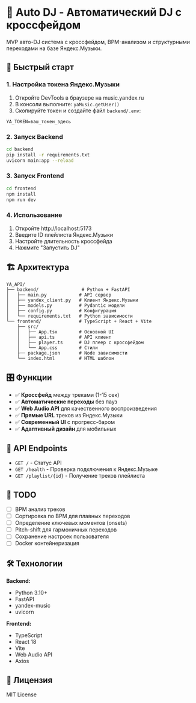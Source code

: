 # 🎵 Auto DJ - Автоматический DJ с кроссфейдом

MVP авто-DJ система с кроссфейдом, BPM-анализом и структурными переходами на базе Яндекс.Музыки.

## 🚀 Быстрый старт

### 1. Настройка токена Яндекс.Музыки

1. Откройте DevTools в браузере на music.yandex.ru
2. В консоли выполните: `yaMusic.getUser()`
3. Скопируйте токен и создайте файл `backend/.env`:
```env
YA_TOKEN=ваш_токен_здесь
```

### 2. Запуск Backend

```bash
cd backend
pip install -r requirements.txt
uvicorn main:app --reload
```

### 3. Запуск Frontend

```bash
cd frontend
npm install
npm run dev
```

### 4. Использование

1. Откройте http://localhost:5173
2. Введите ID плейлиста Яндекс.Музыки
3. Настройте длительность кроссфейда
4. Нажмите "Запустить DJ"

## 🏗️ Архитектура

```
YA_API/
├── backend/                # Python + FastAPI
│   ├── main.py            # API сервер
│   ├── yandex_client.py   # Клиент Яндекс.Музыки
│   ├── models.py          # Pydantic модели
│   ├── config.py          # Конфигурация
│   └── requirements.txt   # Python зависимости
└── frontend/              # TypeScript + React + Vite
    ├── src/
    │   ├── App.tsx        # Основной UI
    │   ├── api.ts         # API клиент
    │   ├── player.ts      # DJ плеер с кроссфейдом
    │   └── App.css        # Стили
    ├── package.json       # Node зависимости
    └── index.html         # HTML шаблон
```

## 🎛️ Функции

- ✅ **Кроссфейд** между треками (1-15 сек)
- ✅ **Автоматические переходы** без пауз
- ✅ **Web Audio API** для качественного воспроизведения
- ✅ **Прямые URL** треков из Яндекс.Музыки
- ✅ **Современный UI** с прогресс-баром
- ✅ **Адаптивный дизайн** для мобильных

## 🔧 API Endpoints

- `GET /` - Статус API
- `GET /health` - Проверка подключения к Яндекс.Музыке
- `GET /playlist/{id}` - Получение треков плейлиста

## 📝 TODO

- [ ] BPM анализ треков
- [ ] Сортировка по BPM для плавных переходов
- [ ] Определение ключевых моментов (onsets)
- [ ] Pitch-shift для гармоничных переходов
- [ ] Сохранение настроек пользователя
- [ ] Docker контейнеризация

## 🛠️ Технологии

**Backend:**
- Python 3.10+
- FastAPI
- yandex-music
- uvicorn

**Frontend:**
- TypeScript
- React 18
- Vite
- Web Audio API
- Axios

## 📄 Лицензия

MIT License 